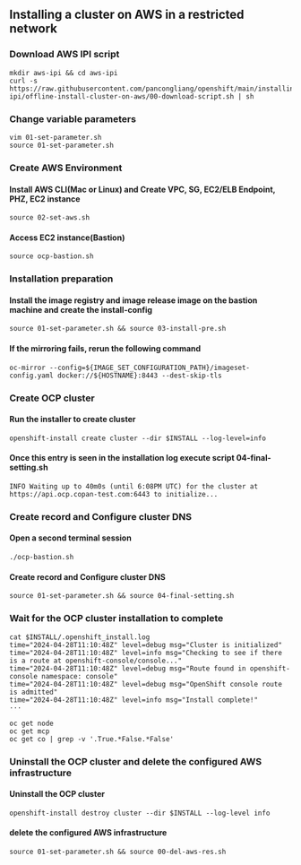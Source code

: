 
## Installing a cluster on AWS in a restricted network

### Download AWS IPI script

```
mkdir aws-ipi && cd aws-ipi
curl -s https://raw.githubusercontent.com/pancongliang/openshift/main/installing/aws-ipi/offline-install-cluster-on-aws/00-download-script.sh | sh
```


### Change variable parameters
```
vim 01-set-parameter.sh
source 01-set-parameter.sh
```


### Create AWS Environment

#### Install AWS CLI(Mac or Linux) and Create VPC, SG, EC2/ELB Endpoint, PHZ, EC2 instance
```
source 02-set-aws.sh
```

#### Access EC2 instance(Bastion)
```
source ocp-bastion.sh
```


### Installation preparation 

#### Install the image registry and image release image on the bastion machine and create the install-config
```
source 01-set-parameter.sh && source 03-install-pre.sh
```

#### If the mirroring fails, rerun the following command
```
oc-mirror --config=${IMAGE_SET_CONFIGURATION_PATH}/imageset-config.yaml docker://${HOSTNAME}:8443 --dest-skip-tls
```



### Create OCP cluster

#### Run the installer to create cluster
```
openshift-install create cluster --dir $INSTALL --log-level=info
```

#### Once this entry is seen in the installation log execute script 04-final-setting.sh

```
INFO Waiting up to 40m0s (until 6:08PM UTC) for the cluster at https://api.ocp.copan-test.com:6443 to initialize... 
```


### Create record and Configure cluster DNS

#### Open a second terminal session
```
./ocp-bastion.sh
```

#### Create record and Configure cluster DNS
```
source 01-set-parameter.sh && source 04-final-setting.sh
```


### Wait for the OCP cluster installation to complete

```
cat $INSTALL/.openshift_install.log
time="2024-04-28T11:10:48Z" level=debug msg="Cluster is initialized"
time="2024-04-28T11:10:48Z" level=info msg="Checking to see if there is a route at openshift-console/console..."
time="2024-04-28T11:10:48Z" level=debug msg="Route found in openshift-console namespace: console"
time="2024-04-28T11:10:48Z" level=debug msg="OpenShift console route is admitted"
time="2024-04-28T11:10:48Z" level=info msg="Install complete!"
···
```

```
oc get node
oc get mcp
oc get co | grep -v '.True.*False.*False'
```


### Uninstall the OCP cluster and delete the configured AWS infrastructure

#### Uninstall the OCP cluster
```
openshift-install destroy cluster --dir $INSTALL --log-level info
```

#### delete the configured AWS infrastructure
```
source 01-set-parameter.sh && source 00-del-aws-res.sh
```
